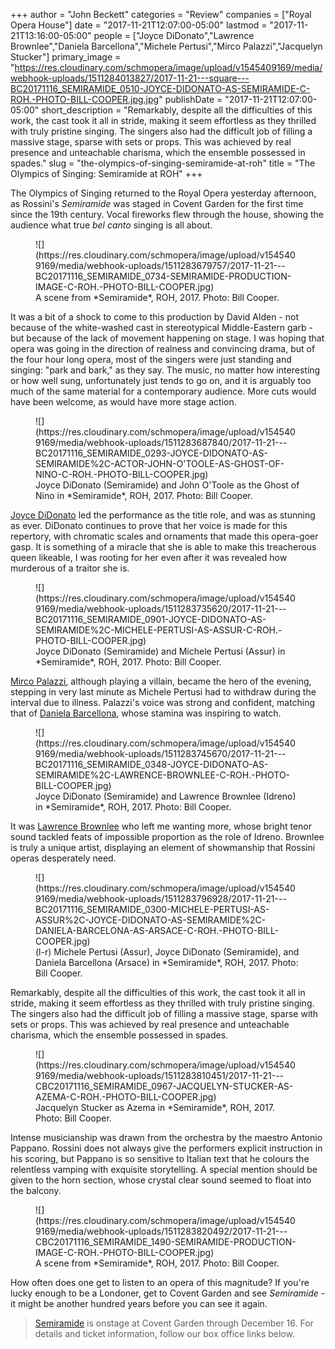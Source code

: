 +++
author = "John Beckett"
categories = "Review"
companies = ["Royal Opera House"]
date = "2017-11-21T12:07:00-05:00"
lastmod = "2017-11-21T13:16:00-05:00"
people = ["Joyce DiDonato","Lawrence Brownlee","Daniela Barcellona","Michele Pertusi","Mirco Palazzi","Jacquelyn Stucker"]
primary_image = "https://res.cloudinary.com/schmopera/image/upload/v1545409169/media/webhook-uploads/1511284013827/2017-11-21---square---BC20171116_SEMIRAMIDE_0510-JOYCE-DIDONATO-AS-SEMIRAMIDE-C-ROH.-PHOTO-BILL-COOPER.jpg.jpg"
publishDate = "2017-11-21T12:07:00-05:00"
short_description = "Remarkably, despite all the difficulties of this work, the cast took it all in stride, making it seem effortless as they thrilled with truly pristine singing. The singers also had the difficult job of filling a massive stage, sparse with sets or props. This was achieved by real presence and unteachable charisma, which the ensemble possessed in spades."
slug = "the-olympics-of-singing-semiramide-at-roh"
title = "The Olympics of Singing: Semiramide at ROH"
+++

The Olympics of Singing returned to the Royal Opera yesterday afternoon, as Rossini's *Semiramide* was staged in Covent Garden for the first time since the 19th century. Vocal fireworks flew through the house, showing the audience what true *bel canto* singing is all about. 

<figure data-type="image">
![](https://res.cloudinary.com/schmopera/image/upload/v1545409169/media/webhook-uploads/1511283679757/2017-11-21---BC20171116_SEMIRAMIDE_0734-SEMIRAMIDE-PRODUCTION-IMAGE-C-ROH.-PHOTO-BILL-COOPER.jpg)
<figcaption>A scene from *Semiramide*, ROH, 2017. Photo: Bill Cooper.</figcaption>
</figure>

It was a bit of a shock to come to this production by David Alden - not because of the white-washed cast in stereotypical Middle-Eastern garb - but because of the lack of movement happening on stage. I was hoping that opera was going in the direction of realness and convincing drama, but of the four hour long opera, most of the singers were just standing and singing: "park and bark," as they say. The music, no matter how interesting or how well sung, unfortunately just tends to go on, and it is arguably too much of the same material for a contemporary audience. More cuts would have been welcome, as would have more stage action. 

<figure data-type="image">
![](https://res.cloudinary.com/schmopera/image/upload/v1545409169/media/webhook-uploads/1511283687840/2017-11-21---BC20171116_SEMIRAMIDE_0293-JOYCE-DIDONATO-AS-SEMIRAMIDE%2C-ACTOR-JOHN-O'TOOLE-AS-GHOST-OF-NINO-C-ROH.-PHOTO-BILL-COOPER.jpg)
<figcaption>Joyce DiDonato (Semiramide) and John O'Toole as the Ghost of Nino in *Semiramide*, ROH, 2017. Photo: Bill Cooper.</figcaption>
</figure>

[Joyce DiDonato](/scene/people/joyce-didonato/) led the performance as the title role, and was as stunning as ever. DiDonato continues to prove that her voice is made for this repertory, with chromatic scales and ornaments that made this opera-goer gasp. It is something of a miracle that she is able to make this treacherous queen likeable, I was rooting for her even after it was revealed how murderous of a traitor she is. 

<figure data-type="image">
![](https://res.cloudinary.com/schmopera/image/upload/v1545409169/media/webhook-uploads/1511283735620/2017-11-21---BC20171116_SEMIRAMIDE_0901-JOYCE-DIDONATO-AS-SEMIRAMIDE%2C-MICHELE-PERTUSI-AS-ASSUR-C-ROH.-PHOTO-BILL-COOPER.jpg)
<figcaption>Joyce DiDonato (Semiramide) and Michele Pertusi (Assur) in *Semiramide*, ROH, 2017. Photo: Bill Cooper.</figcaption>
</figure>

[Mirco Palazzi](/scene/people/mirco-palazzi/), although playing a villain, became the hero of the evening, stepping in very last minute as Michele Pertusi had to withdraw during the interval due to illness. Palazzi's voice was strong and confident, matching that of [Daniela Barcellona](/scene/people/daniela-barcellona/), whose stamina was inspiring to watch. 

<figure data-type="image">
![](https://res.cloudinary.com/schmopera/image/upload/v1545409169/media/webhook-uploads/1511283745670/2017-11-21---BC20171116_SEMIRAMIDE_0348-JOYCE-DIDONATO-AS-SEMIRAMIDE%2C-LAWRENCE-BROWNLEE-C-ROH.-PHOTO-BILL-COOPER.jpg)
<figcaption>Joyce DiDonato (Semiramide) and Lawrence Brownlee (Idreno) in *Semiramide*, ROH, 2017. Photo: Bill Cooper.</figcaption>
</figure>

It was [Lawrence Brownlee](/scene/people/lawrence-brownlee/) who left me wanting more, whose bright tenor sound tackled feats of impossible proportion as the role of Idreno. Brownlee is truly a unique artist, displaying an element of showmanship that Rossini operas desperately need. 

<figure data-type="image">
![](https://res.cloudinary.com/schmopera/image/upload/v1545409169/media/webhook-uploads/1511283796928/2017-11-21---BC20171116_SEMIRAMIDE_0300-MICHELE-PERTUSI-AS-ASSUR%2C-JOYCE-DIDONATO-AS-SEMIRAMIDE%2C-DANIELA-BARCELONA-AS-ARSACE-C-ROH.-PHOTO-BILL-COOPER.jpg)
<figcaption>(l-r) Michele Pertusi (Assur), Joyce DiDonato (Semiramide), and Daniela Barcellona (Arsace) in *Semiramide*, ROH, 2017. Photo: Bill Cooper.</figcaption>
</figure>

Remarkably, despite all the difficulties of this work, the cast took it all in stride, making it seem effortless as they thrilled with truly pristine singing. The singers also had the difficult job of filling a massive stage, sparse with sets or props. This was achieved by real presence and unteachable charisma, which the ensemble possessed in spades. 

<figure data-type="image">
![](https://res.cloudinary.com/schmopera/image/upload/v1545409169/media/webhook-uploads/1511283810451/2017-11-21---CBC20171116_SEMIRAMIDE_0967-JACQUELYN-STUCKER-AS-AZEMA-C-ROH.-PHOTO-BILL-COOPER.jpg)
<figcaption>Jacquelyn Stucker as Azema in *Semiramide*, ROH, 2017. Photo: Bill Cooper.</figcaption>
</figure>

Intense musicianship was drawn from the orchestra by the maestro Antonio Pappano. Rossini does not always give the performers explicit instruction in his scoring, but Pappano is so sensitive to Italian text that he colours the relentless vamping with exquisite storytelling. A special mention should be given to the horn section, whose crystal clear sound seemed to float into the balcony. 

<figure data-type="image">
![](https://res.cloudinary.com/schmopera/image/upload/v1545409169/media/webhook-uploads/1511283820492/2017-11-21---CBC20171116_SEMIRAMIDE_1490-SEMIRAMIDE-PRODUCTION-IMAGE-C-ROH.-PHOTO-BILL-COOPER.jpg)
<figcaption>A scene from *Semiramide*, ROH, 2017. Photo: Bill Cooper.</figcaption>
</figure>

How often does one get to listen to an opera of this magnitude? If you're lucky enough to be a Londoner, get to Covent Garden and see *Semiramide* - it might be another hundred years before you can see it again.

>[Semiramide](http://www.roh.org.uk/productions/semiramide-by-david-alden) is onstage at Covent Garden through December 16. For details and ticket information, follow our box office links below.
